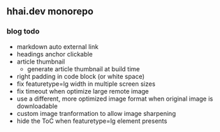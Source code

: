 ## hhai.dev monorepo

### blog todo

- markdown auto external link
- headings anchor clickable
- article thumbnail
    - generate article thumbnail at build time
- right padding in code block (or white space)
- fix featuretype=lg width in multiple screen sizes
- fix timeout when optimize large remote image
- use a different, more optimized image format when original image is downloadable
- custom image tranformation to allow image sharpening
- hide the ToC when featuretype=lg element presents
